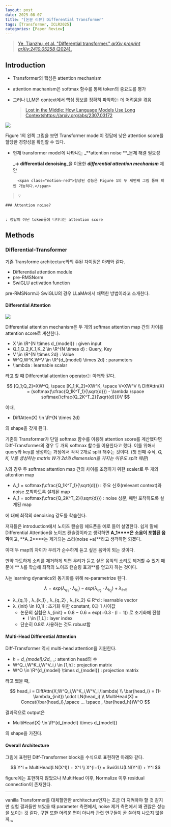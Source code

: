 ```yaml
---
layout: post
date: 2025-08-07
title: "[논문 리뷰] Differential Transformer"
tags: [Transformer, ICLR2025]
categories: [Paper Review]
---
```


> [Ye, Tianzhu, et al. "Differential transformer." ](https://arxiv.org/abs/2410.05258)[_arXiv preprint arXiv:2410.05258_](https://arxiv.org/abs/2410.05258)[ (2024).](https://arxiv.org/abs/2410.05258)



## Introduction

- Transformer의 핵심은 attention mechanism
- attention machanism은 softmax 함수를 통해 token의 중요도를 평가
- 그러나 LLM은 context에서 핵심 정보를 정확히 파악하는 데 어려움을 겪음

	> [Lost in the Middle: How Language Models Use Long Contextshttps://arxiv.org/abs/2307.03172](https://arxiv.org/abs/2307.03172)


![](https://prod-files-secure.s3.us-west-2.amazonaws.com/542b861c-36a8-4051-84e5-8804b6728dba/9083ea56-691a-4752-ae26-47f403431ac8/image.png?X-Amz-Algorithm=AWS4-HMAC-SHA256&X-Amz-Content-Sha256=UNSIGNED-PAYLOAD&X-Amz-Credential=ASIAZI2LB466XT7JZQV7%2F20250820%2Fus-west-2%2Fs3%2Faws4_request&X-Amz-Date=20250820T181151Z&X-Amz-Expires=3600&X-Amz-Security-Token=IQoJb3JpZ2luX2VjEJL%2F%2F%2F%2F%2F%2F%2F%2F%2F%2FwEaCXVzLXdlc3QtMiJHMEUCIQDnVLVixLaJR5sh1deWEIpveY7i%2FPIQc2SggY%2B1dPIW%2BwIgMXZplMgYeZZbO2BG1WkDtoTOZZiKfIX4XoINQth5G%2FIqiAQI2%2F%2F%2F%2F%2F%2F%2F%2F%2F%2F%2FARAAGgw2Mzc0MjMxODM4MDUiDMdcdutTJVZtoZ0pQCrcA7lrREIYhlMeehnKXrhdgKwIBl4VoLW75LWINNko%2Bvc4eaMe25wAXtGco2u23W0LwSMKRypSKjpCX0C26lIp1KLo%2BhxBXdD5PWiCPjwdQr6i0kOWg7K2b6y%2FDG9FcrqLNz%2FMpiID3jj1pDR02eI6IwXQpRfno3MNetfw%2FnkLfQGBDgS0BTxvfs%2FzGWEFpaxQUZt9NmX1XxF7Wl23ecyxrmYRrExZDSi8%2FQgfFAsjx0l%2FX6Jq%2F3JQ0bZbfs3SEoDT%2F4bx0UFFSmhRopriX%2FFOMD90Y5gVXWaLsIb2KjxeRoHpo64L8C0ft6B41fmfYgrtDxF6VFIBUDISv32DCEROhvAkaTHbANiVWtgFqjivrutQsBzkQ1YglYyH6SvJWs59urfbAMNd6nlzSn67VTjzxtAedJulrnaD1yQVzQT%2FQ2FwSvXPKeKBp8obHAXq6VAaozVyO6mScAIFPy2c0nuRPsw%2FBle%2BEkyFYfSSMGaO0UjcmeFuR%2BMCv2fcFNwO48XUJDwi4n2jW4FUdp27Qf1beOk4zuJZV5%2FBs%2B9sanJvCZVAguR9x%2FWb5crBsqwqOdMcHQAwdmDo3kCG0gj2ckqP9N43JQzeZYvIAaJk33qiCdygWET64HE2%2Fv8Adu%2F%2BMPOWmMUGOqUBNhQp4LVY11%2FkVEvKQmYzwh%2FvYyOtNioTWlR%2BWodIhT2sDPdYvTc2a7NE5Pzh3wlN0Q01%2Fg9Jo3kuGKF%2Ff6gpY5OfUrwRI6il1eqEcd%2FdzrDxVwvtl90gWNJqBymfsk1%2BSKPe2wKkzgfdzjMGu4wzddSxRp%2BJFtQdMzwOvFH5jo%2FvqM329Q%2FgLzqLdMFkDKPNlzYZ8S289hfO7HkTlpQZ0%2BzRC1U3&X-Amz-Signature=d8702e6382ad5cf4ef936b43232aa055cfa4f746d9d33fb025dea13e33a18100&X-Amz-SignedHeaders=host&x-amz-checksum-mode=ENABLED&x-id=GetObject)


Figure 1의 왼쪽 그림을 보면 Transformer model이 정답에 낮은 attention score를 할당한 경향성을 확인할 수 있다.

- 현재 transformer model에 나타나는 _**attention noise **_문제 해결 필요성

	_**→ differential denoising**_을 이용한 _**differential attention mechanism**_ 제안


		<span class="notion-red">향상된 성능은 Figure 1의 두 세번째 그림 통해 확인 가능하다.</span>


> 💡 


	### Attention noise?


	: 정답이 아닌 token들에 나타나는 attention score



## Methods



### Differential-Transformer


기존 Transforme architecture와의 주된 차이점은 아래와 같다.

- Differential attention module
- pre-RMSNorm
- SwiGLU activation function

pre-RMSNorm과 SwiGLU의 경우 LLaMA에서 채택한 방법이라고 소개한다.



#### Differential Attention


![](https://prod-files-secure.s3.us-west-2.amazonaws.com/542b861c-36a8-4051-84e5-8804b6728dba/116d70b2-1963-4810-9167-f4c7d8a06e8f/image.png?X-Amz-Algorithm=AWS4-HMAC-SHA256&X-Amz-Content-Sha256=UNSIGNED-PAYLOAD&X-Amz-Credential=ASIAZI2LB466XT7JZQV7%2F20250820%2Fus-west-2%2Fs3%2Faws4_request&X-Amz-Date=20250820T181151Z&X-Amz-Expires=3600&X-Amz-Security-Token=IQoJb3JpZ2luX2VjEJL%2F%2F%2F%2F%2F%2F%2F%2F%2F%2FwEaCXVzLXdlc3QtMiJHMEUCIQDnVLVixLaJR5sh1deWEIpveY7i%2FPIQc2SggY%2B1dPIW%2BwIgMXZplMgYeZZbO2BG1WkDtoTOZZiKfIX4XoINQth5G%2FIqiAQI2%2F%2F%2F%2F%2F%2F%2F%2F%2F%2F%2FARAAGgw2Mzc0MjMxODM4MDUiDMdcdutTJVZtoZ0pQCrcA7lrREIYhlMeehnKXrhdgKwIBl4VoLW75LWINNko%2Bvc4eaMe25wAXtGco2u23W0LwSMKRypSKjpCX0C26lIp1KLo%2BhxBXdD5PWiCPjwdQr6i0kOWg7K2b6y%2FDG9FcrqLNz%2FMpiID3jj1pDR02eI6IwXQpRfno3MNetfw%2FnkLfQGBDgS0BTxvfs%2FzGWEFpaxQUZt9NmX1XxF7Wl23ecyxrmYRrExZDSi8%2FQgfFAsjx0l%2FX6Jq%2F3JQ0bZbfs3SEoDT%2F4bx0UFFSmhRopriX%2FFOMD90Y5gVXWaLsIb2KjxeRoHpo64L8C0ft6B41fmfYgrtDxF6VFIBUDISv32DCEROhvAkaTHbANiVWtgFqjivrutQsBzkQ1YglYyH6SvJWs59urfbAMNd6nlzSn67VTjzxtAedJulrnaD1yQVzQT%2FQ2FwSvXPKeKBp8obHAXq6VAaozVyO6mScAIFPy2c0nuRPsw%2FBle%2BEkyFYfSSMGaO0UjcmeFuR%2BMCv2fcFNwO48XUJDwi4n2jW4FUdp27Qf1beOk4zuJZV5%2FBs%2B9sanJvCZVAguR9x%2FWb5crBsqwqOdMcHQAwdmDo3kCG0gj2ckqP9N43JQzeZYvIAaJk33qiCdygWET64HE2%2Fv8Adu%2F%2BMPOWmMUGOqUBNhQp4LVY11%2FkVEvKQmYzwh%2FvYyOtNioTWlR%2BWodIhT2sDPdYvTc2a7NE5Pzh3wlN0Q01%2Fg9Jo3kuGKF%2Ff6gpY5OfUrwRI6il1eqEcd%2FdzrDxVwvtl90gWNJqBymfsk1%2BSKPe2wKkzgfdzjMGu4wzddSxRp%2BJFtQdMzwOvFH5jo%2FvqM329Q%2FgLzqLdMFkDKPNlzYZ8S289hfO7HkTlpQZ0%2BzRC1U3&X-Amz-Signature=0c12f790fa6770a42cb63488d8cac354f2725062af6e846a37a7c8641ddcdb83&X-Amz-SignedHeaders=host&x-amz-checksum-mode=ENABLED&x-id=GetObject)


Differential attention mechanism은 두 개의 softmax attention map 간의 차이를 attention score로 계산한다.

- X \in \R^{N \times d\_{model}} : given input
- Q\_1,Q\_2,K\_1,K\_2 \in \R^{N \times d} : Query, Key
- V \in \R^{N \times 2d} : Value
- W^Q,W^K,W^V \in \R^{d\_{model} \times 2d} : parameters
- \lambda : learnable scalar

라고 할 때 Differential attention operator는 아래와 같다.


$$
[Q_1;Q_2]=XW^Q, \space [K_1;K_2]=XW^K, \space V=XW^V \\
DiffAttn(X) = (softmax(\cfrac{Q_1K^T_1}{\sqrt{d}}) - \lambda \space softmax(\cfrac{Q_2K^T_2}{\sqrt{d}}))V
$$


이때,

- DiffAtten(X) \in \R^{N \times 2d}

의 shape을 갖게 된다.


기존의 Transformer가 단일 softmax 함수를 이용해 attention score를 계산했다면 Diff-Transformer의 경우 두 개의 softmax 함수를 이용한다고 했다. 이를 위해서 query와 key를 생성하는 과정에서 각각 2개로 split 해주는 것이다. <span class="notion-red">(첫 번째 수식, </span><span class="notion-red">_Q, K, V를 생성하는 matrix W가 2d의 dismension을 가지는 이유도 split 때문_</span><span class="notion-red">)</span>


 λ의 경우 두 softmax attention map 간의 차이를 조정하기 위한 scaler로 두 개의 attention map

- A\_1 = softmax(\cfrac{Q\_1K^T\_1}{\sqrt{d}}) : 주요 신호(relevant context)와 noise 포착하도록 설계된 map
- A\_1 = softmax(\cfrac{Q\_2K^T\_2}{\sqrt{d}}) : noise 성분, 패턴 포착하도록 설계된 map 

에 대해 최적의 denoising 강도를 학습한다.


저자들은 introduction에서 노이즈 캔슬링 헤드폰을 예로 들어 설명한다. 쉽게 말해 Differential Attention을 노이즈 캔슬링이라고 생각하면 **A\_1****은 소음이 포함된 음악**이고, **A\_2****는 제거되는 소리(noise +a)**라고 생각하면 되겠다. 


이때 두 map의 차이가 우리가 순수하게 듣고 싶은 음악이 되는 것이다. 


만약 과도하게 소리를 제거하게 되면 우리가 듣고 싶은 음악의 소리도 제거할 수 있기 때문에 ** λ를 학습해 최적의 노이즈 캔슬링 효과**를 얻고자 하는 것이다.


λ는 learning dynamics와 동기화를 위해 re-parametrize 된다.


$$
\lambda = exp(\lambda_{q_1} \cdot \lambda_{k_1}) - exp(\lambda_{q_2} \cdot \lambda_{k_2}) + \lambda_{init}
$$

- λ\_{q\_1} , λ\_{k\_1} , λ\_{q\_2} , λ\_{k\_2} ∈ R^d : learnable vector
- λ\_{init} \in (0,1) : 초기화 위한 constant, 0과 1 사이값
	- 논문의 실험은 λ\_{init} = 0.8 − 0.6 × exp(−0.3 · (l − 1)) 로 초기화해 진행
		- l \in [1,L] : layer index
	- 단순히 0.8로 사용하는 것도 robust함


#### **Multi-Head Differential Attention**


Diff-Transformer 역시 multi-head attention을 지원한다.

- _h = d\_{model}/2d__ _: attention head의 수
- W^Q\_i,W^K\_i,W^V\_i,i \in [1,h] : projection matrix
- W^O \in \R^{d\_{model} \times d\_{model}} : projection matrix

라고 했을 때,


$$
head_i = DiffAttn(X;W^Q_i,W^K_i,W^V_i,\lambda) \\
\bar{head_i} = (1-\lambda_{init}) \cdot LN(head_i) \\
MultiHead(X) = Concat(\bar{head_i},\space ... \space , \bar{head_h})W^O
$$


결과적으로 output은

- MultiHead(X) \in \R^{d\_{model} \times d\_{model}}

의 shape을 가진다.



#### Overall Architecture


그림에 표현된 Diff-Transformer block을 수식으로 표현하면 아래와 같다.


$$
Y^l = MultiHead(LN(X^l)) + X^l \\
X^{l+1} = SwiGLU(LN(Y^l)) + Y^l
$$


figure에는 표현하지 않았으나 MultiHead 이후, Normalize 이후 residual connection이 존재한다.


---


vanilla Transformer를 대체할만한 architecture인지는 조금 더 지켜봐야 할 것 같지만 실험 결과들만 보았을 때 parameter 측면에서, noise 제거 측면에서 꽤 괜찮은 성능을 보이는 것 같다. 구현 또한 어려운 편이 아니라 관련 연구들이 곧 쏟아져 나오지 않을까,,,

